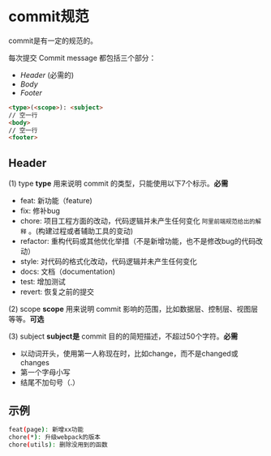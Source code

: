 # commit规范
commit是有一定的规范的。

每次提交 Commit message 都包括三个部分：
* *Header* (必需的)
* *Body*
* *Footer* 
```html
<type>(<scope>): <subject>
// 空一行
<body>
// 空一行
<footer>
```



## Header
(1) type
**type** 用来说明 commit 的类型，只能使用以下7个标示。**必需**
* feat: 新功能（feature)
* fix: 修补bug
* chore: 项目工程方面的改动，代码逻辑并未产生任何变化  <small>阿里前端规范给出的解释</small> 。(构建过程或者辅助工具的变动)
* refactor: 重构代码或其他优化举措（不是新增功能，也不是修改bug的代码改动）
* style: 对代码的格式化改动，代码逻辑并未产生任何变化
* docs: 文档（documentation)
* test: 增加测试
* revert: 恢复之前的提交

(2) scope
**scope** 用来说明 commit 影响的范围，比如数据层、控制层、视图层等等。**可选**

(3) subject
**subject是** commit 目的的简短描述，不超过50个字符。**必需**
* 以动词开头，使用第一人称现在时，比如change，而不是changed或changes
* 第一个字母小写
* 结尾不加句号（.）


## 示例
```bash
feat(page): 新增xx功能
chore(*): 升级webpack的版本
chore(utils): 删除没用到的函数
```
